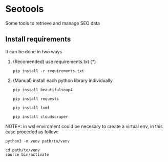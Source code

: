 # Seotools

Some tools to retrieve and manage SEO data

## Install requirements

It can be done in two ways

1. (Recomended) use requirements.txt (\*)

   ```shell
   pip install -r requirements.txt
   ```

2. (Manual) install each python library individually

   ```shell
   pip install beautifulsoup4

   pip install requests

   pip install lxml

   pip install cloudscraper
   ```

NOTE\*: in wsl enviroment could be necesary to create a virtual env, in this case proceded as follow:

```shell
python3 -m venv path/to/venv

cd path/to/venv
source bin/activate
```
